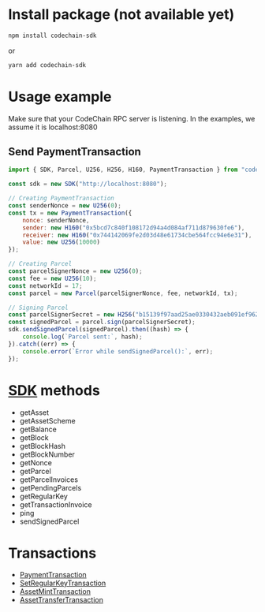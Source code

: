 # Install package (not available yet)

```sh
npm install codechain-sdk
```

or

```sh
yarn add codechain-sdk
```

# Usage example
Make sure that your CodeChain RPC server is listening. In the examples, we assume it is localhost:8080

## Send PaymentTransaction

```javascript
import { SDK, Parcel, U256, H256, H160, PaymentTransaction } from "codechain-sdk";

const sdk = new SDK("http://localhost:8080");

// Creating PaymentTransaction
const senderNonce = new U256(0);
const tx = new PaymentTransaction({
    nonce: senderNonce,
    sender: new H160("0x5bcd7c840f108172d94a4d084af711d879630fe6"),
    receiver: new H160("0x744142069fe2d03d48e61734cbe564fcc94e6e31"),
    value: new U256(10000)
});

// Creating Parcel
const parcelSignerNonce = new U256(0);
const fee = new U256(10);
const networkId = 17;
const parcel = new Parcel(parcelSignerNonce, fee, networkId, tx);

// Signing Parcel
const parcelSignerSecret = new H256("b15139f97aad25ae0330432aeb091ef962eee643e41dc07a1e04457c5c2c6088");
const signedParcel = parcel.sign(parcelSignerSecret);
sdk.sendSignedParcel(signedParcel).then((hash) => {
    console.log(`Parcel sent:`, hash);
}).catch((err) => {
    console.error(`Error while sendSignedParcel():`, err);
});

```

# [SDK](classes/sdk.html) methods
 * getAsset
 * getAssetScheme
 * getBalance
 * getBlock
 * getBlockHash
 * getBlockNumber
 * getNonce
 * getParcel
 * getParcelInvoices
 * getPendingParcels
 * getRegularKey
 * getTransactionInvoice
 * ping
 * sendSignedParcel

# Transactions
 * [PaymentTransaction](classes/paymenttransaction.html)
 * [SetRegularKeyTransaction](classes/setregularkeytransaction.html)
 * [AssetMintTransaction](classes/assetminttransaction.html)
 * [AssetTransferTransaction](classes/assettransfertransaction.html)